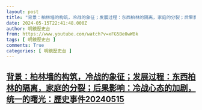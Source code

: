 ```yaml
---
layout: post
title: "背景：柏林墙的构筑，冷战的象征；发展过程：东西柏林的隔离，家庭的分裂；后果影响：冷战心态的加剧，统一的曙光：歷史事件20240515"
date: 2024-05-15T22:41:48.000Z
author: 明鏡歷史台
from: https://www.youtube.com/watch?v=xFG5Be0wWBk
tags: [ 明鏡歷史台 ]
comments: True
categories: [ 明鏡歷史台 ]
---
```

<!--1715812908000-->
[背景：柏林墙的构筑，冷战的象征；发展过程：东西柏林的隔离，家庭的分裂；后果影响：冷战心态的加剧，统一的曙光：歷史事件20240515](https://www.youtube.com/watch?v=xFG5Be0wWBk)
------

<div>

</div>
